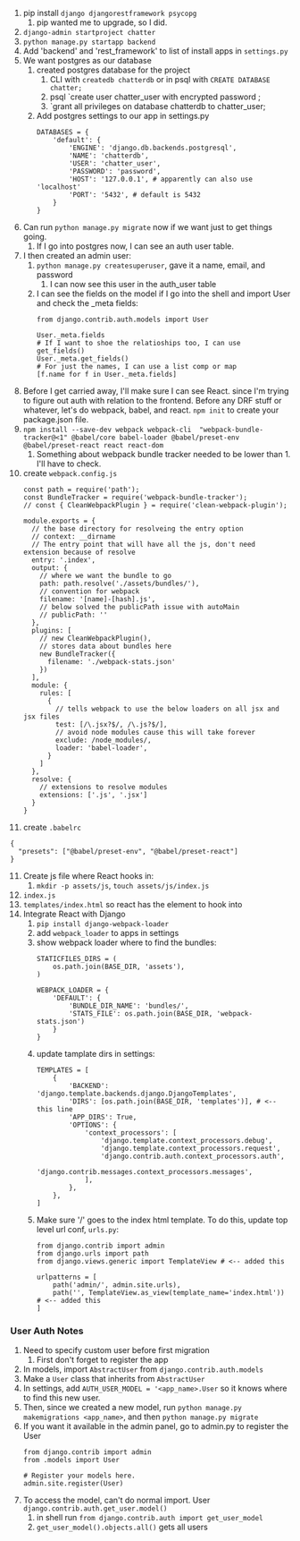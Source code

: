 1. pip install `django djangorestframework psycopg`
   1. pip wanted me to upgrade, so I did.
2. `django-admin startproject chatter`
3. `python manage.py startapp backend`
4. Add 'backend' and 'rest_framework' to list of install apps in `settings.py`
5. We want postgres as our database
   1. created postgres database for the project
      1. CLI with `createdb chatterdb` or in psql with `CREATE DATABASE chatter;`
      2. psql `create user chatter_user with encrypted password <youwishyouknew>;
      3. `grant all privileges on database chatterdb to chatter_user;
   2. Add postgres settings to our app in settings.py
      ```
      DATABASES = {
          'default': {
              'ENGINE': 'django.db.backends.postgresql',
              'NAME': 'chatterdb',
              'USER': 'chatter_user',
              'PASSWORD': 'password',
              'HOST': '127.0.0.1', # apparently can also use 'localhost'
              'PORT': '5432', # default is 5432
          }
      }
      ```
6. Can run `python manage.py migrate` now if we want just to get things going.
   1. If I go into postgres now, I can see an auth user table.
7. I then created an admin user:
   1. `python manage.py createsuperuser`, gave it a name, email, and password
      1. I can now see this user in the auth_user table
   2. I can see the fields on the model if I go into the shell and import User and check the _meta fields:
      ```
      from django.contrib.auth.models import User

      User._meta.fields
      # If I want to shoe the relatioships too, I can use get_fields()
      User._meta.get_fields()
      # For just the names, I can use a list comp or map
      [f.name for f in User._meta.fields]
      ```
8. Before I get carried away, I'll make sure I can see React. since I'm trying to figure out auth with relation to the frontend. Before any DRF stuff or whatever, let's do webpack, babel, and react. `npm init` to create your package.json file.
9. `npm install --save-dev webpack webpack-cli  "webpack-bundle-tracker@<1" @babel/core babel-loader @babel/preset-env @babel/preset-react react react-dom`
   1.  Something about webpack bundle tracker needed to be lower than 1. I'll have to check.
9. create `webpack.config.js`
   ```
   const path = require('path');
   const BundleTracker = require('webpack-bundle-tracker');
   // const { CleanWebpackPlugin } = require('clean-webpack-plugin');

   module.exports = {
     // the base directory for resolveing the entry option
     // context: __dirname
     // The entry point that will have all the js, don't need extension because of resolve
     entry: '.index',
     output: {
       // where we want the bundle to go
       path: path.resolve('./assets/bundles/'),
       // convention for webpack
       filename: '[name]-[hash].js',
       // below solved the publicPath issue with autoMain
       // publicPath: ''
     },
     plugins: [
       // new CleanWebpackPlugin(),
       // stores data about bundles here
       new BundleTracker({
         filename: './webpack-stats.json'
       })
     ],
     module: {
       rules: [
         {
           // tells webpack to use the below loaders on all jsx and jsx files
           test: [/\.jsx?$/, /\.js?$/],
           // avoid node modules cause this will take forever
           exclude: /node_modules/,
           loader: 'babel-loader',
         }
       ]
     },
     resolve: {
       // extensions to resolve modules
       extensions: ['.js', '.jsx']
     }
   }
   ```
10. create `.babelrc`
   ```
   {
     "presets": ["@babel/preset-env", "@babel/preset-react"]
   }
   ```
11. Create js file where React hooks in:
    1.  `mkdir -p assets/js`, `touch assets/js/index.js`
12. `index.js`
13. `templates/index.html` so react has the element to hook into
14. Integrate React with Django
    1.  `pip install django-webpack-loader`
    2.  add `webpack_loader` to apps in settings
    3. show webpack loader where to find the bundles:
       ```
       STATICFILES_DIRS = (
           os.path.join(BASE_DIR, 'assets'),
       )

       WEBPACK_LOADER = {
           'DEFAULT': {
               'BUNDLE_DIR_NAME': 'bundles/',
               'STATS_FILE': os.path.join(BASE_DIR, 'webpack-stats.json')
           }
       } 
       ```
    4. update tamplate dirs in settings:
       ```
       TEMPLATES = [
           {
               'BACKEND': 'django.template.backends.django.DjangoTemplates',
               'DIRS': [os.path.join(BASE_DIR, 'templates')], # <-- this line
               'APP_DIRS': True,
               'OPTIONS': {
                   'context_processors': [
                       'django.template.context_processors.debug',
                       'django.template.context_processors.request',
                       'django.contrib.auth.context_processors.auth',
                       'django.contrib.messages.context_processors.messages',
                   ],
               },
           },
       ]
       ```
    5. Make sure '/' goes to the index html template. To do this, update top level url conf, `urls.py`:
       ```
       from django.contrib import admin
       from django.urls import path
       from django.views.generic import TemplateView # <-- added this

       urlpatterns = [
           path('admin/', admin.site.urls),
           path('', TemplateView.as_view(template_name='index.html')) # <-- added this
       ]
       ```

### User Auth Notes
1. Need to specify custom user before first migration
   1. First don't forget to register the app
2. In models, import `AbstractUser` from `django.contrib.auth.models`
3. Make a `User` class that inherits from `AbstractUser`
4. In settings, add `AUTH_USER_MODEL = '<app_name>.User` so it knows where to find this new user.
5. Then, since we created a new model, run `python manage.py makemigrations <app_name>`, and then `python manage.py migrate`
6. If you want it available in the admin panel, go to admin.py to register the User
   ```
   from django.contrib import admin
   from .models import User

   # Register your models here.
   admin.site.register(User)
   ```
7. To access the model, can't do normal import. User `django.contrib.auth.get_user.model()`
   1. in shell run `from django.contrib.auth import get_user_model`
   2. `get_user_model().objects.all()` gets all users